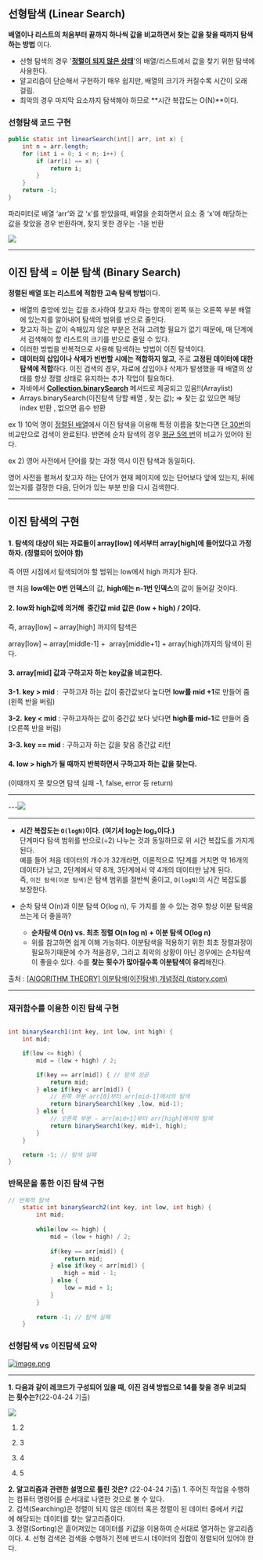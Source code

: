 ## 선형탐색 (Linear Search)

**배열이나 리스트의 처음부터 끝까지 하나씩 값을 비교하면서 찾는 값을 찾을 때까지 탐색하는 방법** 이다.

- 선형 탐색의 경우 '**<u>정렬이 되지 않은 상태</u>**'의 배열/리스트에서 값을 찾기 위한 탐색에 사용한다.
- 알고리즘이 단순해서 구현하기 매우 쉽지만, 배열의 크기가 커질수록 시간이 오래 걸림.
- 최악의 경우 마지막 요소까지 탐색해야 하므로 **시간 복잡도는 O(N)**이다.


### 선형탐색 코드 구현

```java
public static int linearSearch(int[] arr, int x) {
    int n = arr.length;
    for (int i = 0; i < n; i++) {
        if (arr[i] == x) {
            return i;
        }
    }
    return -1;
}
```

파라미터로 배열 ‘arr’와 값 ‘x’를 받았을때, 배열을 순회하면서 요소 중 ‘x’에 해당하는 값을 찾았을 경우 반환하며, 찾지 못한 경우는 -1을 반환

![](https://blog.penjee.com/wp-content/uploads/2015/04/binary-and-linear-search-animations.gif)


---
## 이진 탐색 = 이분 탐색 (Binary Search)

**정렬된 배열 또는 리스트에 적합한 고속 탐색 방법**이다.

- 배열의 중앙에 있는 값을 조사하여 찾고자 하는 항목이 왼쪽 또는 오른쪽 부분 배열에 있는지를 알아내어 탐색의 범위를 반으로 줄인다.
- 찾고자 하는 값이 속해있지 않은 부분은 전혀 고려할 필요가 없기 때문에, 매 단계에서 검색해야 할 리스트의 크기를 반으로 줄일 수 있다.
- 이러한 방법을 반복적으로 사용해 탐색하는 방법이 이진 탐색이다.
- **데이터의 삽입이나 삭제가 빈번할 시에는 적합하지 않고**, 주로 **고정된 데이터에 대한 탐색에 적합**하다. 이진 검색의 경우, 자료에 삽입이나 삭제가 발생했을 때 배열의 상태를 항상 정렬 상태로 유지하는 추가 작업이 필요하다.
- 자바에서 **<u>Collection.binarySearch</u>** 메서드로 제공되고 있음!!(Arraylist)
- Arrays.binarySearch(이진탐색 당할 배열 , 찾는 값);
  => 찾는 값 있으면 해당 index 반환 , 없으면 음수 반환
  

ex 1) 10억 명이 <u>정렬된 배열</u>에서 이진 탐색을 이용해 특정 이름을 찾는다면 <u>단 30번</u>의 비교만으로 검색이 완료된다. 반면에 순차 탐색의 경우 <u>평균 5억 번</u>의 비교가 있어야 된다.

ex 2) 영어 사전에서 단어를 찾는 과정 역시 이진 탐색과 동일하다.

영어 사전을 펼쳐서 찾고자 하는 단어가 현재 페이지에 있는 단어보다 앞에 있는지, 뒤에 있는지를 결정한 다음, 단어가 있는 부분 만을 다시 검색한다.

---

## 이진 탐색의 구현

#### **1.** 탐색의 대상이 되는 자료들이 **array[low] 에서부터 array[high]에** 들어있다고 가정하자. (**정렬**되어 있어야 함)

즉 어떤 시점에서 탐색되어야 할 범위는 low에서 high 까지가 된다.

맨 처음 **low에는 0번 인덱스**의 값, **high에는 n-1번 인덱스**의 값이 들어갈 것이다.

#### **2.** low와 high값에 의거해  중간값 **mid 값은 (low + high) / 2이다.**

즉, array[low] ~ array[high] 까지의 탐색은

array[low] ~ array[middle-1] +  array[middle+1] + array[high]까지의 탐색이 된다.

#### **3.** **array[mid] 값과** 구하고자 하는 **key값을 비교**한다.

**3-1. key > mid** :  구하고자 하는 값이 중간값보다 높다면 **low를 mid +1**로 만들어 줌 (왼쪽 반을 버림)

**3-2.** **key < mid** : 구하고자하는 값이 중간값 보다 낮다면 **high를 mid-1**로 만들어 줌 (오른쪽 반을 버림)

**3-3. key == mid** : 구하고자 하는 값을 찾음 중간값 리턴 

#### **4.** **low > high가 될 때까지 반복**하면서 구하고자 하는 값을 찾는다.

(이때까지 못 찾으면 탐색 실패 -1, false, error 등 return)

---
---![](https://blog.kakaocdn.net/dn/G7wHv/btqV0D9Zn52/IrArSq3Au3Qlkd2ja1166k/img.png)

---

- **시간 복잡도는 `O(logN)`이다.** **(여기서 log는 log₂이다.)**  
  단계마다 탐색 범위를 반으로(÷2) 나누는 것과 동일하므로 위 시간 복잡도를 가지게 된다.  
  예를 들어 처음 데이터의 개수가 32개라면, 이론적으로 1단계를 거치면 약 16개의 데이터가 남고, 2단계에서 약 8개, 3단계에서 약 4개의 데이터만 남게 된다.  
  즉, `이진 탐색(이분 탐색)`은 탐색 범위를 절반씩 줄이고, `O(logN)`의 시간 복잡도를 보장한다.

- 순차 탐색 O(n)과 이분 탐색 O(log n), 두 가지를 쓸 수 있는 경우 항상 이분 탐색을 쓰는게 더 좋을까?
  - **순차탐색 O(n) vs. 최초 정렬 O(n log n) + 이분 탐색 O(log n)**
  - 위를 참고하면 쉽게 이해 가능하다. 이분탐색을 적용하기 위한 최초 정렬과정이 필요하기때문에 수가 적을경우, 그리고 최악의 상황이 아닌 경우에는 순차탐색이 좋을수 있다. 수를 **찾는 횟수가 많아질수록 이분탐색이 유리**해진다.
  

출처 : [[AIGORITHM THEORY] 이분탐색(이진탐색) 개념정리 (tistory.com)](https://me4n.tistory.com/32)

---

### 재귀함수를 이용한 이진 탐색 구현

```java

int binarySearch1(int key, int low, int high) {
	int mid;

	if(low <= high) {
		mid = (low + high) / 2;

		if(key == arr[mid]) { // 탐색 성공 
			return mid;
		} else if(key < arr[mid]) {
			// 왼쪽 부분 arr[0]부터 arr[mid-1]에서의 탐색 
			return binarySearch1(key ,low, mid-1);  
		} else {
			// 오른쪽 부분 - arr[mid+1]부터 arr[high]에서의 탐색 
			return binarySearch1(key, mid+1, high); 
		}
	}

	return -1; // 탐색 실패 
}
```

### 반목문을 통한 이진 탐색 구현

```java
// 반복적 탐색
	static int binarySearch2(int key, int low, int high) {
		int mid;
		
		while(low <= high) {
			mid = (low + high) / 2;
			
			if(key == arr[mid]) {
				return mid;
			} else if(key < arr[mid]) {
				high = mid - 1;
			} else {
				low = mid + 1;
			}
		}
		
		return -1; // 탐색 실패 
	}
```

### 선형탐색 vs 이진탐색 요약
[![image.png](https://i.postimg.cc/8ccQ0Fvw/image.png)](https://postimg.cc/1nkjg3JN)

---

**1. 다음과 같이 레코드가 구성되어 있을 때, 이진 검색 방법으로 14를 찾을 경우 비교되는 횟수는?**(22-04-24 기출)

![](https://blog.kakaocdn.net/dn/SKhH7/btrYUwfLHGl/DKkSEiJn1KJnBKipFrNv2k/img.png)

1. 2
  
2. 3
  
3. 4
  
4. 5
  

**2. 알고리즘과 관련한 설명으로 틀린 것은?** (22-04-24 기출)
1. 주어진 작업을 수행하는 컴퓨터 명령어를 순서대로 나열한 것으로 볼 수 있다.  
2. 검색(Searching)은 정렬이 되지 않은 데이터 혹은 정렬이 된 데이터 중에서 키값에 해당되는 데이터를 찾는 알고리즘이다.  
3. 정렬(Sorting)은 흩어져있는 데이터를 키값을 이용하여 순서대로 열거하는 알고리즘이다.
4. 선형 검색은 검색을 수행하기 전에 반드시 데이터의 집합이 정렬되어 있어야 한다. 


